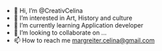 - 👋 Hi, I’m @CreativCelina
- 👀 I’m interested in Art, History and culture
- 🌱 I’m currently learning Application developer
- 💞️ I’m looking to collaborate on ...
- 📫 How to reach me margreiter.celina@gmail.com

<!---
CreativCelina/CreativCelina is a ✨ special ✨ repository because its `README.md` (this file) appears on your GitHub profile.
You can click the Preview link to take a look at your changes.
--->
